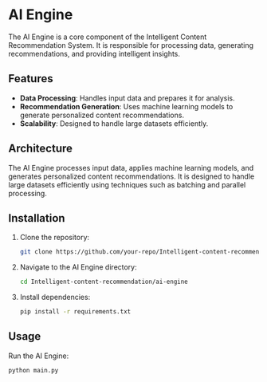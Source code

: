 # AI Engine

The AI Engine is a core component of the Intelligent Content Recommendation System. It is responsible for processing data, generating recommendations, and providing intelligent insights.

## Features

- **Data Processing**: Handles input data and prepares it for analysis.
- **Recommendation Generation**: Uses machine learning models to generate personalized content recommendations.
- **Scalability**: Designed to handle large datasets efficiently.

## Architecture

The AI Engine processes input data, applies machine learning models, and generates personalized content recommendations. It is designed to handle large datasets efficiently using techniques such as batching and parallel processing.

## Installation

1. Clone the repository:
    ```bash
    git clone https://github.com/your-repo/Intelligent-content-recommendation.git
    ```
2. Navigate to the AI Engine directory:
    ```bash
    cd Intelligent-content-recommendation/ai-engine
    ```
3. Install dependencies:
    ```bash
    pip install -r requirements.txt
    ```

## Usage

Run the AI Engine:
```bash
python main.py